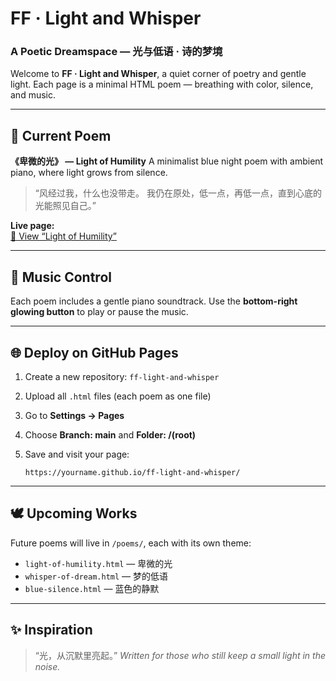 # FF · Light and Whisper

### A Poetic Dreamspace — 光与低语 · 诗的梦境

Welcome to **FF · Light and Whisper**, a quiet corner of poetry and gentle light.
Each page is a minimal HTML poem — breathing with color, silence, and music.

---

## 🌙 Current Poem

**《卑微的光》 — Light of Humility**
A minimalist blue night poem with ambient piano, where light grows from silence.

> “风经过我，什么也没带走。
> 我仍在原处，低一点，再低一点，直到心底的光能照见自己。”


**Live page:**  
[🌙 View “Light of Humility”](https://f2fang.github.io/ff-light-and-whisper/light-of-humility.html)

---

## 🎵 Music Control

Each poem includes a gentle piano soundtrack.
Use the **bottom-right glowing button** to play or pause the music.

---

## 🌐 Deploy on GitHub Pages

1. Create a new repository: `ff-light-and-whisper`
2. Upload all `.html` files (each poem as one file)
3. Go to **Settings → Pages**
4. Choose **Branch: main** and **Folder: /(root)**
5. Save and visit your page:

   ```
   https://yourname.github.io/ff-light-and-whisper/
   ```

---

## 🕊️ Upcoming Works

Future poems will live in `/poems/`, each with its own theme:

* `light-of-humility.html` — 卑微的光
* `whisper-of-dream.html` — 梦的低语
* `blue-silence.html` — 蓝色的静默

---

## ✨ Inspiration

> “光，从沉默里亮起。”
> *Written for those who still keep a small light in the noise.*
